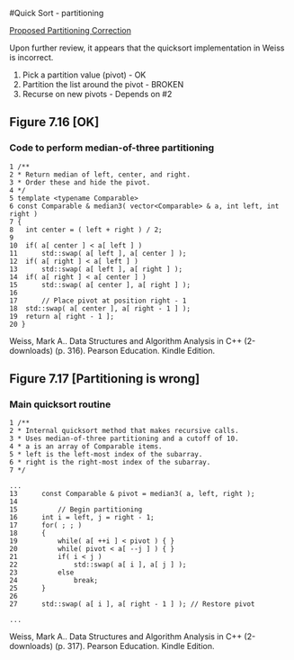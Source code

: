 #Quick Sort - partitioning


[Proposed Partitioning Correction](chapter7/quicksort_717.cpp#L135)

Upon further review, it appears that the quicksort implementation in Weiss is incorrect.  
1. Pick a partition value (pivot) - OK
2. Partition the list around the pivot - BROKEN
3. Recurse on new pivots - Depends on #2


## Figure 7.16 [OK]
### Code to perform median-of-three partitioning
```
1 /**  
2 * Return median of left, center, and right.  
3 * Order these and hide the pivot.  
4 */  
5 template <typename Comparable>  
6 const Comparable & median3( vector<Comparable> & a, int left, int right )  
7 {  
8   int center = ( left + right ) / 2;  
9  
10  if( a[ center ] < a[ left ] )  
11      std::swap( a[ left ], a[ center ] );  
12  if( a[ right ] < a[ left ] )  
13      std::swap( a[ left ], a[ right ] );  
14  if( a[ right ] < a[ center ] )  
15      std::swap( a[ center ], a[ right ] );  
16  
17      // Place pivot at position right - 1  
18  std::swap( a[ center ], a[ right - 1 ] );  
19  return a[ right - 1 ];  
20 }  
```
Weiss, Mark A.. Data Structures and Algorithm Analysis in C++ (2-downloads) (p. 316). Pearson Education. Kindle Edition. 

## Figure 7.17 [Partitioning is wrong]
### Main quicksort routine
```
1 /**  
2 * Internal quicksort method that makes recursive calls.  
3 * Uses median-of-three partitioning and a cutoff of 10.  
4 * a is an array of Comparable items.  
5 * left is the left-most index of the subarray.  
6 * right is the right-most index of the subarray.  
7 */  

...
13      const Comparable & pivot = median3( a, left, right );  
14  
15          // Begin partitioning  
16      int i = left, j = right - 1;  
17      for( ; ; )  
18      {  
19          while( a[ ++i ] < pivot ) { }  
20          while( pivot < a[ --j ] ) { }  
21          if( i < j )  
22              std::swap( a[ i ], a[ j ] );  
23          else  
24              break;  
25      }  
26  
27      std::swap( a[ i ], a[ right - 1 ] ); // Restore pivot  

...
```
Weiss, Mark A.. Data Structures and Algorithm Analysis in C++ (2-downloads) (p. 317). Pearson Education. Kindle Edition. 
